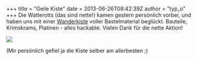 +++
title = "Geile Kiste"
date = 2013-06-26T08:42:39Z
author = "typ_o"
+++
Die Watterotts (das sind nette\!) kamen gestern persönlich vorbei, und
haben uns mit einer
[Wanderkiste](http://www.watterott.com/de/blog/Wanderkiste) voller
Bastelmaterial beglückt. Bauteile, Krimskrams, Platinen - alles
hackable. Vielen Dank für die nette Aktion\!  
  
![](https://flipdot.org/blog/uploads/kiste.jpg)  
  
(Mir persönlich gefiel ja die Kiste selber am allerbesten ;)

